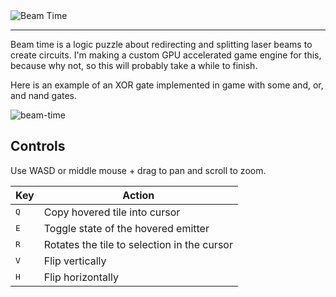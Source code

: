 <img src="https://github.com/user-attachments/assets/2c3ef6b8-2561-4b2c-b0a3-5ea014868ae9" alt="Beam Time" align="center" />

---

Beam time is a logic puzzle about redirecting and splitting laser beams to create circuits.
I'm making a custom GPU accelerated game engine for this, because why not, so this will probably take a while to finish.

Here is an example of an XOR gate implemented in game with some and, or, and nand gates.

![beam-time](https://github.com/user-attachments/assets/048c6ee1-29c8-436c-85b8-eac9329639c2)

## Controls

Use WASD or middle mouse + drag to pan and scroll to zoom.

| Key                         | Action                                      |
| --------------------------- | ------------------------------------------- |
| <kbd>Q</kbd>                | Copy hovered tile into cursor               |
| <kbd>E</kbd>                | Toggle state of the hovered emitter         |
| <kbd>R</kbd>                | Rotates the tile to selection in the cursor |
| <kbd>V</kbd>                | Flip vertically                             |
| <kbd>H</kbd>                | Flip horizontally                           |
